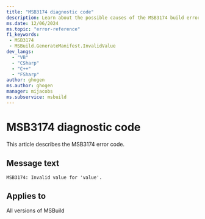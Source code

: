 ```yaml
---
title: "MSB3174 diagnostic code"
description: Learn about the possible causes of the MSB3174 build error, and get troubleshooting tips.
ms.date: 12/06/2024
ms.topic: "error-reference"
f1_keywords:
 - MSB3174
 - MSBuild.GenerateManifest.InvalidValue
dev_langs:
  - "VB"
  - "CSharp"
  - "C++"
  - "FSharp"
author: ghogen
ms.author: ghogen
manager: mijacobs
ms.subservice: msbuild
---
```


# MSB3174 diagnostic code

<!-- :::ErrorDefinitionDescription::: -->
<!-- :::editable-content name="introDescription"::: -->
This article describes the MSB3174 error code.
<!-- :::editable-content-end::: -->

## Message text

`MSB3174: Invalid value for 'value'.`

<!-- :::editable-content name="postOutputDescription"::: -->
<!--
{StrBegin="MSB3174: "}
-->
<!-- :::editable-content-end::: -->
<!-- :::ErrorDefinitionDescription-end::: -->

## Applies to

All versions of MSBuild
